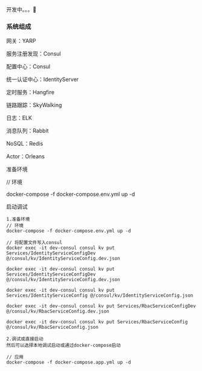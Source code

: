 开发中。。。🐛



### 系统组成

网关：YARP

服务注册发现：Consul

配置中心：Consul

统一认证中心：IdentityServer

定时服务：Hangfire

链路跟踪：SkyWalking

日志：ELK

消息队列：Rabbit

NoSQL：Redis

Actor：Orleans


准备环境

// 环境

docker-compose -f docker-compose.env.yml up -d 

启动调试

```
1.准备环境
// 环境
docker-compose -f docker-compose.env.yml up -d

// 将配置文件写入consul
docker exec -it dev-consul consul kv put Services/IdentityServiceConfigDev @/consul/kv/IdentityServiceConfig.dev.json

docker exec -it dev-consul consul kv put Services/IdentityServiceConfigDev @/consul/kv/IdentityServiceConfig.dev.json

docker exec -it dev-consul consul kv put Services/IdentityServiceConfig @/consul/kv/IdentityServiceConfig.json

docker exec -it dev-consul consul kv put Services/RbacServiceConfigDev @/consul/kv/RbacServiceConfig.dev.json

docker exec -it dev-consul consul kv put Services/RbacServiceConfig @/consul/kv/RbacServiceConfig.json

2.调试或直接启动
然后可以选择本地调试启动或通过docker-compose启动

// 应用
docker-compose -f docker-compose.app.yml up -d
```



